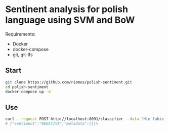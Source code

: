 # Sentinent analysis for polish language using SVM and BoW

Requirements:

* Docker
* docker-compose
* git, git-lfs


## Start
```bash
git clone https://github.com/riomus/polish-sentiment.git
cd polish-sentiment
docker-compose up -d
```

## Use

```bash
curl --request POST http://localhost:8091/classifier --data "Nie lubie cię"
# {"sentiment":"NEGATIVE","metadata":{}}% 
```
